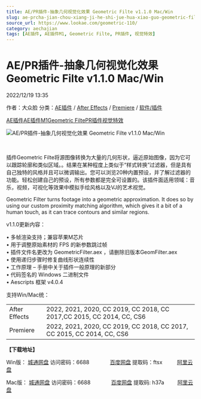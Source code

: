 ```yaml
---
title: AE/PR插件-抽象几何视觉化效果 Geometric Filte v1.1.0 Mac/Win
slug: ae-prcha-jian-chou-xiang-ji-he-shi-jue-hua-xiao-guo-geometric-filte-v1-1-0-mac-win
source_url: https://www.lookae.com/geometric-110/
category: aechajian
tags: [AE插件, AE插件M1, Geometric Filte, PR插件, 视觉特效]
---
```

# AE/PR插件-抽象几何视觉化效果 Geometric Filte v1.1.0 Mac/Win

2022/12/19 13:35

作者：大众脸
分类：[AE插件](https://www.lookae.com/after-effects/aechajian/) / [After Effects](https://www.lookae.com/after-effects/) / [Premiere](https://www.lookae.com/qitarjcj/premierezy/) / [软件/插件](https://www.lookae.com/qitarjcj/)

[AE插件](https://www.lookae.com/tag/ae%e6%8f%92%e4%bb%b6/)[AE插件M1](https://www.lookae.com/tag/aem1/)[Geometric Filte](https://www.lookae.com/tag/geometric-filte/)[PR插件](https://www.lookae.com/tag/pr%e6%8f%92%e4%bb%b6/)[视觉特效](https://www.lookae.com/tag/%e8%a7%86%e8%a7%89%e7%89%b9%e6%95%88/)

![AE/PR插件-抽象几何视觉化效果 Geometric Filte v1.1.0 Mac/Win](https://www.lookae.com/wp-content/uploads/2020/01/Geometric-Filter.jpg "AE/PR插件-抽象几何视觉化效果 Geometric Filte v1.1.0 Mac/Win-LookAE.com")

[﻿﻿﻿](https://cloud.video.taobao.com//play/u/705956171/p/1/e/6/t/1/366158470408.mp4)

插件Geometric Filte将源图像转换为大量的几何形状，逼近原始图像，因为它可以跟踪轮廓和类似区域。。结果在某种程度上类似于“样式转换”过滤器，但是具有自己独特的风格并且可以微调输出。您可以浏览20种内置预设，并了解过滤器的功能。轻松创建自己的预设，所有参数都是完全可设置的。该插件面适用领域：音乐，视频，可视化等效果中模拟手绘风格以及VJ的艺术视觉。

Geometric Filter turns footage into a geometric approximation. It does so by using our custom proximity matching algorithm, which gives it a bit of a human touch, as it can trace contours and similar regions.

v1.1.0更新内容：

• 多帧渲染支持；兼容苹果M芯片  
• 用于调整原始素材的 FPS 的新参数跳过帧  
• 插件文件名更改为 GeometricFilter.aex ，请删除旧版本GeomFilter.aex  
• 使用递归步骤时修复曲线形状连续性  
• 工作原理 – 手册中关于插件一般原理的新部分  
• 代码签名的 Windows 二进制文件  
• Aescripts 框架 v4.0.4

支持Win/Mac统：

|  |  |
| --- | --- |
| After Effects | 2022, 2021, 2020, CC 2019, CC 2018, CC 2017,CC 2015, CC 2014, CC, CS6 |
| Premiere | 2022, 2021, 2020, CC 2019, CC 2018, CC 2017, CC 2015, CC 2014, CC, CS6 |

**【下载地址】**

Win版： [城通网盘](https://url70.ctfile.com/f/2827370-600085137-250e2f?p=4431) 访问密码：6688              [百度网盘](https://pan.baidu.com/s/1RHMoo-UaGDkOwIApS572Jg?pwd=ftsx) 提取码：ftsx          [阿里云盘](https://www.aliyundrive.com/s/jzpjsxAYHML)

Mac版： [城通网盘](https://url70.ctfile.com/f/2827370-751069085-190721?p=4431) 访问密码：6688              [百度网盘](https://pan.baidu.com/s/13eBu5xOV1lYv5pSBS72Xjg?pwd=h37a) 提取码: h37a         [阿里云盘](https://www.aliyundrive.com/s/F4EqUNt8C7e)

